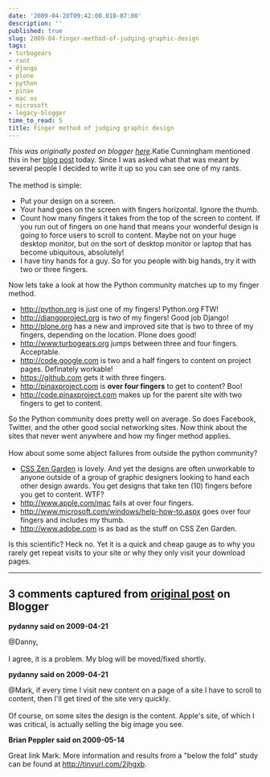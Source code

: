 ```yaml
---
date: '2009-04-20T09:42:00.010-07:00'
description: ''
published: true
slug: 2009-04-finger-method-of-judging-graphic-design
tags:
- turbogears
- rant
- django
- plone
- python
- pinax
- mac os
- microsoft
- legacy-blogger
time_to_read: 5
title: Finger method of judging graphic design
---
```


*This was originally posted on blogger [here](https://pydanny.blogspot.com/2009/04/finger-method-of-judging-graphic-design.html)*.Katie Cunningham mentioned this in her <a href="http://elephantangelchild.blogspot.com/2009/04/designers-break-your-design.html">blog post</a> today. Since I was asked what that was meant by several people I decided to write it up so you can see one of my rants.<br /><br />The method is simple:<br /><ul><li>Put your design on a screen.</li><li>Your hand goes on the screen with fingers horizontal. Ignore the thumb.<br /></li><li>Count how many fingers it takes from the top of the screen to content. If you run out of fingers on one hand that means your wonderful design is going to force users to scroll to content. Maybe not on your huge desktop monitor, but on the sort of desktop monitor or laptop that has become ubiquitous, absolutely!</li><li>I have tiny hands for a guy. So for you people with big hands, try it with two or three fingers.<br /></li></ul>Now lets take a look at how the Python community matches up to my finger method.<br /><ul><li><a href="http://python.org/">http://python.org</a> is just one of my fingers! Python.org FTW!</li><li><a href="http://djangoproject.org/">http://djangoproject.org</a> is two of my fingers! Good job Django!</li><li><a href="http://plone.org/">http://plone.org</a> has a new and improved site that is two to three of my fingers, depending on the location. Plone does good!</li><li><a href="http://www.turbogears.org/">http://www.turbogears.org</a> jumps between three and four fingers. Acceptable.</li><li><a href="http://code.google.com/">http://code.google.com</a> is two and a half fingers to content on project pages. Definately workable!</li><li><a href="https://github.com/">https://github.com</a> gets it with three fingers.</li><li><a href="http://pinaxproject.com/">http://pinaxproject.com</a> is <span style="font-weight: bold;">over four fingers</span> to get to content? Boo!<br /></li><li><a href="http://code.pinaxproject.com/">http://code.pinaxproject.com</a> makes up for the parent site with two fingers to get to content.</li></ul>So the Python community does pretty well on average. So does Facebook, Twitter, and the other good social networking sites. Now think about the sites that never went anywhere and how my finger method applies.<br /><br />How about some some abject failures from outside the python community?<br /><ul><li><a href="http://www.csszengarden.com/">CSS Zen Garden</a> is lovely. And yet the designs are often unworkable to anyone outside of a group of graphic designers looking to hand each other design awards. You get designs that take ten (10) fingers before you get to content. WTF?</li><li><a href="http://www.apple.com/mac">http://www.apple.com/mac</a> fails at over four fingers.<br /></li><li><a href="http://www.microsoft.com/windows/help-how-to.aspx">http://www.microsoft.com/windows/help-how-to.aspx</a> goes over four fingers and includes my thumb.</li><li><a href="http://www.adobe.com/products/coldfusion">http://www.adobe.com</a> is as bad as the stuff on CSS Zen Garden.<br /></li></ul>Is this scientific? Heck no. Yet it is a quick and cheap gauge as to why you rarely get repeat visits to your site or why they only visit your download pages.

---

## 3 comments captured from [original post](https://pydanny.blogspot.com/2009/04/finger-method-of-judging-graphic-design.html) on Blogger

**pydanny said on 2009-04-21**

@Danny,<br /><br />I agree, it is a problem. My blog will be moved/fixed shortly.

**pydanny said on 2009-04-21**

@Mark, if every time I visit new content on a page of a site I have to scroll to content, then I'll get tired of the site very quickly. <br /><br />Of course, on some sites the design is the content. Apple's site, of which I was critical, is actually selling the big image you see.

**Brian Peppler said on 2009-05-14**

Great link Mark. More information and results from a "below the fold" study can be found at http://tinyurl.com/2jhgxb.

